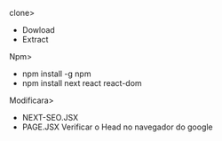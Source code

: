 clone>
- Dowload
- Extract

Npm>
- npm install -g npm
- npm install next react react-dom

Modificara>
- NEXT-SEO.JSX
- PAGE.JSX
Verificar o Head no navegador do google
